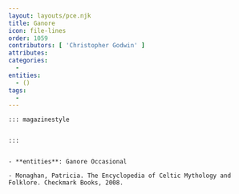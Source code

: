 ```yaml
---
layout: layouts/pce.njk
title: Ganore
icon: file-lines
order: 1059
contributors: [ 'Christopher Godwin' ]
attributes:
categories:
  - 
entities:
  - ()
tags:
  - 
---
```

``` tab [group1:Info]
::: magazinestyle


:::
```
``` tab [group1:Attributes]
```
``` tab [group1:Entities]
- **entities**: Ganore Occasional
```
``` tab [group1:Sources]
- Monaghan, Patricia. The Encyclopedia of Celtic Mythology and Folklore. Checkmark Books, 2008.
```
